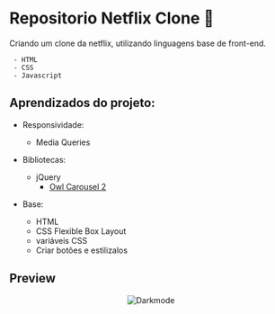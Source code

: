 # Repositorio Netflix Clone 📂

Criando um clone da netflix, utilizando linguagens base de front-end.

     - HTML
     - CSS 
     - Javascript
     
    
## Aprendizados do projeto:

- Responsividade:
  
  - Media Queries

- Bibliotecas:

  - jQuery
     - [Owl Carousel 2](https://owlcarousel2.github.io/OwlCarousel2/) 

 - Base:
    - HTML
    - CSS Flexible Box Layout
    - variáveis CSS
    - Criar botões e estilizalos 


## Preview 

<div align="center">
    
![Darkmode](./img/CloneNetflix.gif)
</div>
